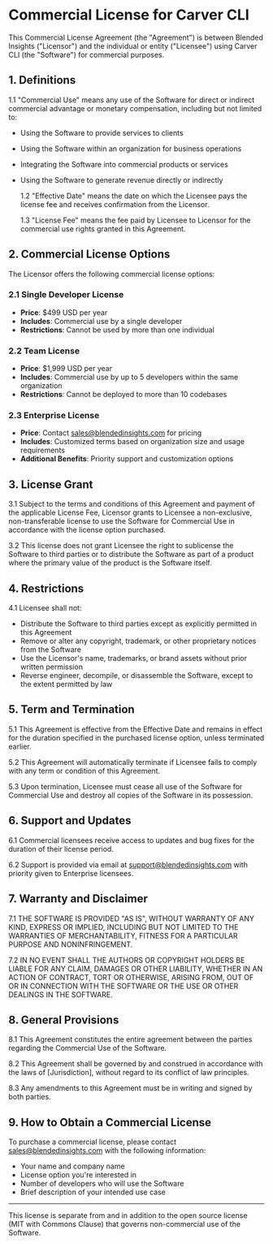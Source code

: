 # Commercial License for Carver CLI

This Commercial License Agreement (the "Agreement") is between Blended Insights ("Licensor") and the individual or entity ("Licensee") using Carver CLI (the "Software") for commercial purposes.

## 1. Definitions

1.1 "Commercial Use" means any use of the Software for direct or indirect commercial advantage or monetary compensation, including but not limited to:

- Using the Software to provide services to clients
- Using the Software within an organization for business operations
- Integrating the Software into commercial products or services
- Using the Software to generate revenue directly or indirectly

  1.2 "Effective Date" means the date on which the Licensee pays the license fee and receives confirmation from the Licensor.

  1.3 "License Fee" means the fee paid by Licensee to Licensor for the commercial use rights granted in this Agreement.

## 2. Commercial License Options

The Licensor offers the following commercial license options:

### 2.1 Single Developer License

- **Price**: $499 USD per year
- **Includes**: Commercial use by a single developer
- **Restrictions**: Cannot be used by more than one individual

### 2.2 Team License

- **Price**: $1,999 USD per year
- **Includes**: Commercial use by up to 5 developers within the same organization
- **Restrictions**: Cannot be deployed to more than 10 codebases

### 2.3 Enterprise License

- **Price**: Contact sales@blendedinsights.com for pricing
- **Includes**: Customized terms based on organization size and usage requirements
- **Additional Benefits**: Priority support and customization options

## 3. License Grant

3.1 Subject to the terms and conditions of this Agreement and payment of the applicable License Fee, Licensor grants to Licensee a non-exclusive, non-transferable license to use the Software for Commercial Use in accordance with the license option purchased.

3.2 This license does not grant Licensee the right to sublicense the Software to third parties or to distribute the Software as part of a product where the primary value of the product is the Software itself.

## 4. Restrictions

4.1 Licensee shall not:

- Distribute the Software to third parties except as explicitly permitted in this Agreement
- Remove or alter any copyright, trademark, or other proprietary notices from the Software
- Use the Licensor's name, trademarks, or brand assets without prior written permission
- Reverse engineer, decompile, or disassemble the Software, except to the extent permitted by law

## 5. Term and Termination

5.1 This Agreement is effective from the Effective Date and remains in effect for the duration specified in the purchased license option, unless terminated earlier.

5.2 This Agreement will automatically terminate if Licensee fails to comply with any term or condition of this Agreement.

5.3 Upon termination, Licensee must cease all use of the Software for Commercial Use and destroy all copies of the Software in its possession.

## 6. Support and Updates

6.1 Commercial licensees receive access to updates and bug fixes for the duration of their license period.

6.2 Support is provided via email at support@blendedinsights.com with priority given to Enterprise licensees.

## 7. Warranty and Disclaimer

7.1 THE SOFTWARE IS PROVIDED "AS IS", WITHOUT WARRANTY OF ANY KIND, EXPRESS OR IMPLIED, INCLUDING BUT NOT LIMITED TO THE WARRANTIES OF MERCHANTABILITY, FITNESS FOR A PARTICULAR PURPOSE AND NONINFRINGEMENT.

7.2 IN NO EVENT SHALL THE AUTHORS OR COPYRIGHT HOLDERS BE LIABLE FOR ANY CLAIM, DAMAGES OR OTHER LIABILITY, WHETHER IN AN ACTION OF CONTRACT, TORT OR OTHERWISE, ARISING FROM, OUT OF OR IN CONNECTION WITH THE SOFTWARE OR THE USE OR OTHER DEALINGS IN THE SOFTWARE.

## 8. General Provisions

8.1 This Agreement constitutes the entire agreement between the parties regarding the Commercial Use of the Software.

8.2 This Agreement shall be governed by and construed in accordance with the laws of [Jurisdiction], without regard to its conflict of law principles.

8.3 Any amendments to this Agreement must be in writing and signed by both parties.

## 9. How to Obtain a Commercial License

To purchase a commercial license, please contact sales@blendedinsights.com with the following information:

- Your name and company name
- License option you're interested in
- Number of developers who will use the Software
- Brief description of your intended use case

---

This license is separate from and in addition to the open source license (MIT with Commons Clause) that governs non-commercial use of the Software.
